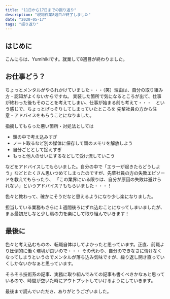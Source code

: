```yaml
---
title: "11日から17日までの振り返り"
description: "現場作業8週目が終了しました"
date: "2020-05-17"
tags: "振り返り"
---
```


## はじめに

こんにちは、Yumihikiです。就業して8週目が終わりました。

## お仕事どう？

ちょっとメンタルがやられかけていました・・・（笑）理由は、自分の取り組み方・認知がよくないからですね。
実装した箇所で気になるところが出て、仕事が終わった後もそのことを考えてしまい、仕事が始まる前も考えて・・・　という感じで、ちょっとげっそりしてしまっていたところを
先輩社員の方から注意・アドバイスをもらうことになりました。

指摘してもらった悪い箇所・対処法としては

- 頭の中で考え込みすぎ
- ノート取るなど別の媒体に保存して頭のメモリを解放しよう
- 自分ごととして捉えすぎ
- もっと他人のせいにするなどして受け流していこう

などをアドバイスしてもらいました。自分の中で「エラーが起きたらどうしよう」などとたくさん思いつめてしまったのですが、先輩社員の方の失敗エピソードを教えてもらったり、
「この業界にいる限りは、自分が原因の失敗は避けられない」というアドバイス？ももらいました・・・！

色々と教わって、確かにそうだなと思えるようになり少し楽になりました。

担当している業務もさらに１週間後ろにずれ込むことになってしまいましたが、まぁ最初だしなと少し肩の力を楽にして取り組んでいきます！

## 最後に

色々と考え込むものの、転職自体はしてよかったと思っています。正直、前職より圧倒的に働く環境が良いので・・・
その代わり、自分のできなさに情けなくなってしまうというのでメンタルが落ち込み気味ですが、繰り返し開き直っていくしかないかなぁと思っています。

そろそろ技術系の記事、実務に取り組んでみての記事も書くべきかなぁと思っているので、時間が空いた時にアウトプットしていけるようにしていきます。

最後まで読んでいただき、ありがとうございました。
